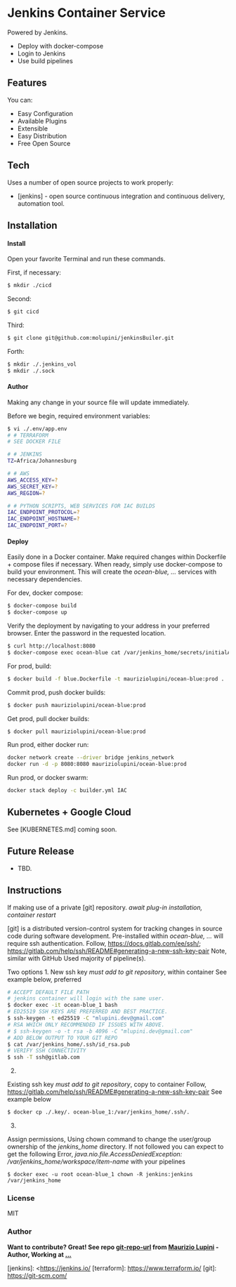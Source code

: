 # Jenkins Container Service

Powered by Jenkins.

  - Deploy with docker-compose 
  - Login to Jenkins
  - Use build pipelines

## Features

You can:
  - Easy Configuration
  - Available Plugins
  - Extensible
  - Easy Distribution
  - Free Open Source
  
## Tech

Uses a number of open source projects to work properly:

* [jenkins] - open source continuous integration and continuous delivery, automation tool.

## Installation

#### Install

Open your favorite Terminal and run these commands.

First, if necessary:
```sh
$ mkdir ./cicd 
```
Second:
```sh
$ git cicd
```
Third:
```sh
$ git clone git@github.com:molupini/jenkinsBuiler.git
```

Forth:
```sh
$ mkdir ./.jenkins_vol
$ mkdir ./.sock
```

#### Author

Making any change in your source file will update immediately.

Before we begin, required environment variables:
```sh
$ vi ./.env/app.env
# # TERRAFORM
# SEE DOCKER FILE

# # JENKINS
TZ=Africa/Johannesburg

# # AWS
AWS_ACCESS_KEY=?
AWS_SECRET_KEY=?
AWS_REGION=?

# # PYTHON SCRIPTS, WEB SERVICES FOR IAC BUILDS 
IAC_ENDPOINT_PROTOCOL=?
IAC_ENDPOINT_HOSTNAME=?
IAC_ENDPOINT_PORT=?
```


#### Deploy

Easily done in a Docker container.
Make required changes within Dockerfile + compose files if necessary. When ready, simply use docker-compose to build your environment.
This will create the *ocean-blue, ...* services with necessary dependencies.

For dev, docker compose:
```sh
$ docker-compose build
$ docker-compose up
```

Verify the deployment by navigating to your address in your preferred browser. Enter the password in the requested location. 
```sh
$ curl http://localhost:8080
$ docker-compose exec ocean-blue cat /var/jenkins_home/secrets/initialAdminPassword
```

For prod, build:
```sh
$ docker build -f blue.Dockerfile -t mauriziolupini/ocean-blue:prod .
```

Commit prod, push docker builds:
```sh
$ docker push mauriziolupini/ocean-blue:prod
```

Get prod, pull docker builds:
```sh
$ docker pull mauriziolupini/ocean-blue:prod
```

Run prod, either docker run:
```sh
docker network create --driver bridge jenkins_network
docker run -d -p 8080:8080 mauriziolupini/ocean-blue:prod
```

Run prod, or docker swarm:
```sh
docker stack deploy -c builder.yml IAC
```


## Kubernetes + Google Cloud

See [KUBERNETES.md] coming soon.


## Future Release

  - TBD.


## Instructions
If making use of a private [git] repository. 
*await plug-in installation, container restart*

[git] is a distributed version-control system for tracking changes in source code during software development.
Pre-installed within *ocean-blue, ...* will require ssh authentication. 
Follow, https://docs.gitlab.com/ee/ssh/; https://gitlab.com/help/ssh/README#generating-a-new-ssh-key-pair
Note, similar with GitHub
Used majority of pipeline(s). 

Two options
1. 
New ssh key *must add to git repository*, within container
See example below, preferred
```sh
# ACCEPT DEFAULT FILE PATH 
# jenkins container will login with the same user. 
$ docker exec -it ocean-blue_1 bash
# ED25519 SSH KEYS ARE PREFERRED AND BEST PRACTICE. 
$ ssh-keygen -t ed25519 -C "mlupini.dev@gmail.com"
# RSA WHICH ONLY RECOMMENDED IF ISSUES WITH ABOVE. 
# $ ssh-keygen -o -t rsa -b 4096 -C "mlupini.dev@gmail.com" 
# ADD BELOW OUTPUT TO YOUR GIT REPO
$ cat /var/jenkins_home/.ssh/id_rsa.pub
# VERIFY SSH CONNECTIVITY 
$ ssh -T ssh@gitlab.com
```

2. 
Existing ssh key *must add to git repository*, copy to container
Follow, https://gitlab.com/help/ssh/README#generating-a-new-ssh-key-pair
See example below 
```sh
$ docker cp ./.key/. ocean-blue_1:/var/jenkins_home/.ssh/.
```

3. 
Assign permissions, Using chown command to change the user/group ownership of the *jenkins_home* directory.
If not followed you can expect to get the following Error, *java.nio.file.AccessDeniedException: /var/jenkins_home/workspace/item-name* with your pipelines

```
$ docker exec -u root ocean-blue_1 chown -R jenkins:jenkins /var/jenkins_home
```

### License

MIT


### Author
**Want to contribute? Great! See repo [git-repo-url] from [Maurizio Lupini][mo]    -Author, Working at [...][linkIn]**


   [mo]: <https://github.com/molupini>
   [linkIn]: <https://za.linkedin.com/in/mauriziolupini>
   [git-repo-url]: <git@github.com:molupini/jenkinsBuiler.git>
   [python]: <https://www.python.org/>
   [jenkins]: <https://jenkins.io/
   [terraform]: <https://www.terraform.io/>
   [git]: <https://git-scm.com/>